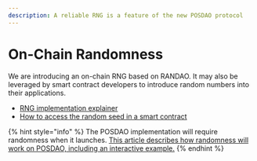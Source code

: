 ```yaml
---
description: A reliable RNG is a feature of the new POSDAO protocol
---
```


# On-Chain Randomness

We are introducing an on-chain RNG based on RANDAO. It may also be leveraged by smart contract developers to introduce random numbers into their applications. 

* [RNG implementation explainer](rng-implementation-explainer.md)
* [How to access the random seed in a smart contract](accessing-a-random-seed-in-a-smart-contract.md)

{% hint style="info" %}
The POSDAO implementation will require randomness when it launches. [This article describes how randomness will work on POSDAO,  including an interactive example.](https://forum.poa.network/t/reliable-randomness-bringing-on-chain-entropy-to-the-xdai-stable-chain/3015)
{% endhint %}





